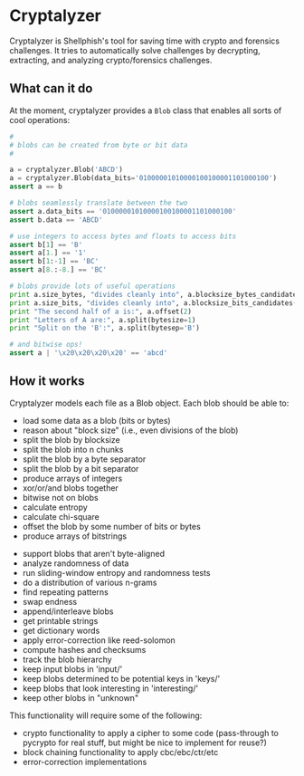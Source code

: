 # Cryptalyzer

Cryptalyzer is Shellphish's tool for saving time with crypto and forensics challenges.
It tries to automatically solve challenges by decrypting, extracting, and analyzing crypto/forensics challenges.

## What can it do

At the moment, cryptalyzer provides a `Blob` class that enables all sorts of cool operations:

```python
#
# blobs can be created from byte or bit data
#

a = cryptalyzer.Blob('ABCD')
a = cryptalyzer.Blob(data_bits='01000001010000100100001101000100')
assert a == b

# blobs seamlessly translate between the two
assert a.data_bits == '01000001010000100100001101000100'
assert b.data == 'ABCD'

# use integers to access bytes and floats to access bits
assert b[1] == 'B'
assert a[1.] == '1'
assert b[1:-1] == 'BC'
assert a[8.:-8.] == 'BC'

# blobs provide lots of useful operations
print a.size_bytes, "divides cleanly into", a.blocksize_bytes_candidates()
print a.size_bits, "divides cleanly into", a.blocksize_bits_candidates()
print "The second half of a is:", a.offset(2)
print "Letters of A are:", a.split(bytesize=1)
print "Split on the 'B':", a.split(bytesep='B')

# and bitwise ops!
assert a | '\x20\x20\x20\x20' == 'abcd'
```

## How it works

Cryptalyzer models each file as a Blob object.
Each blob should be able to:

* load some data as a blob (bits or bytes)
* reason about "block size" (i.e., even divisions of the blob)
* split the blob by blocksize
* split the blob into n chunks
* split the blob by a byte separator
* split the blob by a bit separator
* produce arrays of integers
* xor/or/and blobs together
* bitwise not on blobs
* calculate entropy
* calculate chi-square
* offset the blob by some number of bits or bytes
* produce arrays of bitstrings
- support blobs that aren't byte-aligned
- analyze randomness of data
- run sliding-window entropy and randomness tests
- do a distribution of various n-grams
- find repeating patterns
- swap endness
- append/interleave blobs
- get printable strings
- get dictionary words
- apply error-correction like reed-solomon
- compute hashes and checksums
- track the blob hierarchy
- keep input blobs in 'input/'
- keep blobs determined to be potential keys in 'keys/'
- keep blobs that look interesting in 'interesting/'
- keep other blobs in "unknown"

This functionality will require some of the following:

- crypto functionality to apply a cipher to some code (pass-through to pycrypto for real stuff, but might be nice to implement for reuse?)
- block chaining functionality to apply cbc/ebc/ctr/etc
- error-correction implementations
